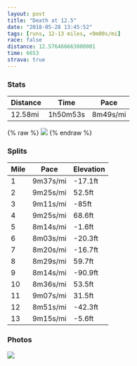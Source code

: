 ```yaml
---
layout: post
title: "Death at 12.5"
date: "2018-05-28 13:45:52"
tags: [runs, 12-13 miles, <9m00s/mi]
race: false
distance: 12.576466663000001
time: 6653
strava: true
---
```


### Stats

| Distance | Time | Pace |
|----------|------|------|
|12.58mi|1h50m53s|8m49s/mi|

{% raw %}
<img src='https://maps.googleapis.com/maps/api/staticmap?maptype=roadmap&path=enc:mhywFl_pbMcCeAz@oFa@eE}MqJ[}DvAgF}AgFoDyAmEyHcEuAaGfA}F_JsQqEqPuN_CkSsUuOiGkD_He@sHhBkMgMsMiAoE{GsA|A`B~Fo@nB}MkGeF|HSpM|C\`CgGfJg@zD`KdEjCtCpJbLtGjDdGdGf@`IvPdFnAbI}ArKrLzHl@|SfYrP|A`ClH~NzGtNjP~Ci@dEmHf@oGcOaMl@aNiLkOqEkByGr@eGqI}PoEkQwOaBgRm[ySuJkAiIzAeMeMeLu@}FiHiAhBbAjIgBT}KgGgEdGcAbJj@tCrBn@vCuGjKUzCdJzEfDlBjH|MdJ|ApDjIjBlFtMbHzCbJcAjK`LhHd@rRhXlE`C~JAhD|H~N`HjJlM`F~@bH_OkO}O&key=AIzaSyC1MId7bFpkLXNAaYhBSTb8jLyiSqzbDtM&size=800x800&markers=color:yellow|label:S|40.76695,-73.97895&markers=color:green|label:F|40.76983999999998,-73.97447999999997'>
{% endraw %}

### Splits

| Mile | Pace | Elevation |
|------|------|-----------|
|1|9m37s/mi|-17.1ft|
|2|9m25s/mi|52.5ft|
|3|9m11s/mi|-85ft|
|4|9m25s/mi|68.6ft|
|5|8m14s/mi|-1.6ft|
|6|8m03s/mi|-20.3ft|
|7|8m20s/mi|-16.7ft|
|8|8m29s/mi|59.7ft|
|9|8m14s/mi|-90.9ft|
|10|8m36s/mi|53.5ft|
|11|9m07s/mi|31.5ft|
|12|8m51s/mi|-42.3ft|
|13|9m15s/mi|-5.6ft|

### Photos
<img src='https://dgtzuqphqg23d.cloudfront.net/fCJtEvG2U8K_IA6Gkmo1g47qU6oU5bMJm1Y-p21JQIQ-576x768.jpg'>
